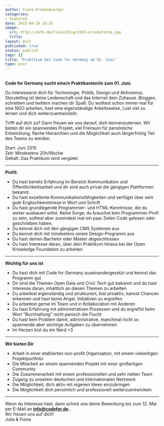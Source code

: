 ```yaml
---
author: Fiona Krakenbuerger
categories:
- Featured
date: 2015-04-29 14:25
image:
  src: http://okfn.de/files/blog/2015-4/codeforde.jpg
  title: 
layout: post
published: true
status: publish
tags: []
title: "Praktikum bei Code for Germany ab 01. Juni"
type: post
---
```

<br>
<strong>Code for Germany sucht eine/n Praktikanten/in zum 01. Juni.</strong>

Du interessierst dich für Technologie, Politik, Design und Aktivismus. Storytelling ist deine Leidenschaft und das Internet dein Zuhause. Bloggen, schreiben und twittern machen dir Spaß. Du wolltest schon immer mal für eine NGO arbeiten, hast eine eigenständige Arbeitsweise, Lust viel zu lernen und dich weiterzuentwickeln. 

Trifft auf dich zu? Dann freuen wir uns darauf, dich kennenzulernen. Wir bieten dir ein spannendes Projekt, viel Freiraum für persönliche Entwicklung, flache Hierarchien und die Möglichkeit auch längerfristig Teil des Teams zu werden.

Start: Juni 2015<br>
Zeit: Mindestens 20h/Woche<br>
Gehalt: Das Praktikum wird vergütet. <br>


<hr>
<strong>Profil:</strong>

* Du hast bereits Erfahrung im Bereich Kommunikation und Öffentlichkeitsarbeit und dir sind auch privat die gängigen Plattformen bekannt. 
* Du hast exzellente Kommunikationsfähigkeiten und verfügst über sehr gute Englischkenntnisse in Wort und Schrift
* Du hast grundlegende Programmier- und HTML-Kenntnisse, die du weiter ausbauen willst. Keine Sorge, du brauchst kein Programmier-Profi zu sein, solltest aber zumindest mal ein paar Zeilen Code gelesen oder geschrieben haben.
* Du kennst dich mit den gängigen CMS Systemen aus
* Du kennst dich mit mindestens einem Design-Programm aus 
* Du hast deinen Bachelor oder Master abgeschlossen
* Du hast Interesse daran, über dein Praktikum hinaus bei der Open Knowledge Foundation zu arbeiten

<hr> 
<strong>Wichtig für uns ist</strong>

* Du hast dich mit Code for Germany auseinandergesetzt und kennst das Programm gut
* Dir sind die Themen Open Data und Civic Tech gut bekannt und du hast Interesse daran, inhaltlich an diesen Themen zu arbeiten
* Du arbeitest eigenständig und strukturiert, bist proaktiv, kannst Chancen erkennen und hast keine Angst, Initiativen zu ergreifen
* Du arbeitest gerne im Team und in Kollaboration mit Anderen
* Du hast Erfahrung mit administrativen Prozessen und du ergreifst beim Wort “Buchhaltung” nicht panisch die Flucht
* Du hast kein Problem damit, administrative, manchmal nicht so spannende aber wichtige Aufgaben zu übernehmen
* Im Herzen bist du ein Nerd <3 <br>

<hr>
<strong>Wir bieten Dir</strong>

* Arbeit in einer etablierten non-profit Organisation, mit einem vielseitigen Projektportfolio
* Die Mitarbeit an einem spannenden Projekt mit einer großartigen Community
* Die Zusammenarbeit mit einem professionellen und sehr netten Team
* Zugang zu unserem deutschen und internationalen Netzwerk 
* Die Möglichkeit, dich aktiv mit eigenen Ideen einzubringen
* Die Möglichkeit dich persönlich und professionell weiterzuentwickeln <br>

<hr>
Wenn du Interesse hast, dann schick uns deine Bewerbung bis zum 12. Mai per E-Mail an <strong><a href="mailto:info@codefor.de">info@codefor.de</a>.</strong>.<br>
Wir freuen uns auf dich!<br>
Julia & Fiona 


